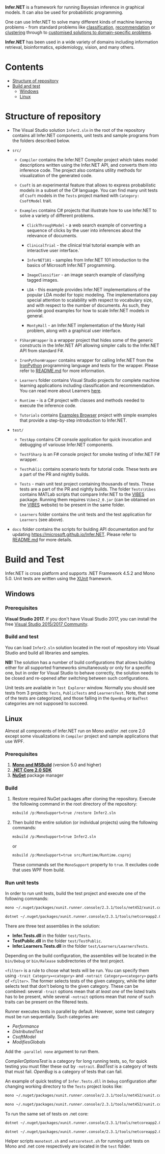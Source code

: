 **Infer&#46;NET** is a framework for running Bayesian inference in graphical models. It can also be used for probabilistic programming.

One can use Infer&#46;NET to solve many different kinds of machine learning problems - from standard problems like [classification](https://microsoft.github.io/Infer.NET/userguide/docs/Infer.NET%20Learners%20-%20Bayes%20Point%20Machine%20classifiers),
[recommendation](https://microsoft.github.io/Infer.NET/userguide/docs/Infer.NET%20Learners%20%20Matchbox%20recommender) or [clustering](https://microsoft.github.io/Infer.NET/userguide/docs/Mixture%20of%20Gaussians%20tutorial) through to [customised solutions to domain-specific problems](https://microsoft.github.io/Infer.NET/userguide/docs/Click%20through%20model%20sample). 

**Infer&#46;NET** has been used in a wide variety of domains including information retrieval, bioinformatics, epidemiology, vision, 
and many others.

# Contents

- [Structure of repository](#structure-of-repository)
- [Build and test](#build-and-test)
    - [Windows](##windows)
    - [Linux](##linux)

# Structure of repository

* The Visual Studio solution `Infer2.sln` in the root of the repository contains all Infer&#46;NET components, unit tests and sample programs from the folders described below.

* `src/`

  * `Compiler` contains the Infer&#46;NET Compiler project which takes model descriptions written using the Infer&#46;NET API, and converts them into inference code. The project also contains utility methods for visualization of the generated code.

  * `Csoft` is an experimental feature that allows to express probabilistic models in a subset of the C# language. You can find many unit tests of `Csoft` models in the `Tests` project marked with `Category: CsoftModel` trait.

  * `Examples` contains C# projects that illustrate how to use Infer&#46;NET to solve a variety of different problems. 

    * `ClickThroughModel` - a web search example of converting a sequence of clicks by the user into inferences about the relevance of documents.

    * `ClinicalTrial` - the clinical trial tutorial example with an interactive user interface.`

    * `InferNET101` - samples from Infer&#46;NET 101 introduction to the basics of Microsoft Infer&#46;NET programming.
  
    * `ImageClassifier` - an image search example of classifying tagged images.

    * `LDA` - this example provides Infer&#46;NET implementations of the popular LDA model for topic modeling. The implementations pay special attention to scalability with respect to vocabulary size, and with respect to the number of documents. As such, they provide good examples for how to scale Infer&#46;NET models in general.

    * `MontyHall` - an Infer&#46;NET implementation of the Monty Hall problem, along with a graphical user interface.

  * `FSharpWrapper` is a wrapper project that hides some of the generic constructs in the Infer&#46;NET API allowing simpler calls to the Infer&#46;NET API from standard F#.

  * `IronPythonWrapper` contains wrapper for calling Infer&#46;NET from the [IronPython](https://ironpython.net/) programming language and tests for the wrapper. Please refer to [README.md](IronPythonWrapper/README.md) for more information.

  * `Learners` folder contains Visual Studio projects for complete machine learning applications including classification and recommendation. You can read more about Learners [here](https://microsoft.github.io/Infer.NET/userguide/docs/Infer.NET%20Learners.md).

  * `Runtime` - is a C# project with classes and methods needed to execute the inference code.

  * `Tutorials` contains [Examples Browser](https://microsoft.github.io/Infer.NET/userguide/docs/The%20Example%20Browser.md) project with simple examples that provide a step-by-step introduction to Infer.NET.

* `test/`

  * `TestApp` contains C# console application for quick invocation and debugging of variouse Infer&#46;NET components.

  * `TestFSharp` is an F# console project for smoke testing of Infer&#46;NET F# wrapper.

  * `TestPublic` contains scenario tests for tutorial code. These tests are a part of the PR and nightly builds.

  * `Tests` - main unit test project containing thousands of tests. These tests are a part of the PR and nightly builds. The folder `Tests\Vibes` contains MATLab scripts that compare Infer&#46;NET to the [VIBES](https://vibes.sourceforge.net/) package. Running them requires `Vibes2_0.jar` (can be obtained on the [VIBES](https://vibes.sourceforge.net/) website) to be present in the same folder.

  * `Learners` folder contains the unit tests and the test application for `Learners` (see above).

* `docs` folder contains the scripts for bulding API documentation and for updating https://microsoft.github.io/Infer.NET. Please refer to [README.md](docs/README.md) for more details.

# Build and Test

Infer&#46;NET is cross platform and supports .NET Framework 4.5.2 and Mono 5.0. Unit tests are written using the [XUnit](https://xunit.github.io/) framework.

## Windows

### Prerequisites

**Visual Studio 2017.**
If you don't have Visual Studio 2017, you can install the free [Visual Studio 2015/2017 Community](http://www.visualstudio.com/en-us/products/visual-studio-community-vs.aspx).

### Build and test
You can load `Infer2.sln` solution located in the root of repository into Visual Studio and build all libraries and samples.

**NB!** The solution has a number of build configurations that allows building either for all supported frameworks simultaneously or only for a specific one, but in order for Visual Studio to behave correctly, the solution needs to be closed and re-opened after switching between such configurations.

Unit tests are available in `Test Explorer` window. Normally you should see tests from 3 projects: `Tests`, `PublicTests` and `LearnersTest`. Note, that some of the tests are categorized, and those falling in the `OpenBug` or `BadTest` categories are not supposed to succeed.

## Linux 

Almost all components of Infer&#46;NET run on Mono and/or .net core 2.0 except some visualizations in `Compiler` project and sample applications that use WPF.

### Prerequisites

1. **[Mono and MSBuild](https://www.mono-project.com/download/stable/#download-lin)** (version 5.0 and higher)
1. **[.NET Core 2.0 SDK](https://www.microsoft.com/net/download/linux-package-manager/ubuntu18-04/sdk-2.1.202)**
1. **[NuGet](https://docs.microsoft.com/en-us/nuget/install-nuget-client-tools)** package manager

### Build 

1. Restore required NuGet packages after cloning the repository. Execute the following command in the root directory of the repository:
    ```bash
    msbuild /p:MonoSupport=true /restore Infer2.sln
    ```

2. Then build the entire solution (or individual projects) using the following commands:
    ```bash
    msbuild /p:MonoSupport=true Infer2.sln
    ```
    or
    ```bash
    msbuild /p:MonoSupport=true src/Runtime/Runtime.csproj
    ```
    These commands set the `MonoSupport` property to `true`. It excludes code that uses WPF from build.

### Run unit tests

In order to run unit tests, build the test project and execute one of the following commands:
```bash
mono ~/.nuget/packages/xunit.runner.console/2.3.1/tools/net452/xunit.console.exe <path to net452 assembly with tests> <filter>
```
```bash
dotnet ~/.nuget/packages/xunit.runner.console/2.3.1/tools/netcoreapp2.0/xunit.console.dll <path to netcoreapp2.0 assembly with tests> <filter>
```

There are three test assemblies in the solution:

- **Infer.Tests.dll** in the folder `test/Tests`. 
- **TestPublic.dll** in the folder `test/TestPublic`.
- **Infer.Learners.Tests.dll** in the folder `test/Learners/LearnersTests`. 

Depending on the build configuration, the assemblies will be located in the `bin/Debug` or `bin/Release` subdirectories
of the test project.

`<filter>` is a rule to chose what tests will be run. You can specify them
using `-trait Category=<category>` and `-notrait Category=<category>` parts
of `<filter>`. The former selects tests of
the given category, while the latter selects test that don't belong to the given
category. These can be combined: several `-trait` options mean that _at least one_ of the listed traits has to be present, while several `-notrait` options mean that _none_ of such traits can be present on the filtered tests.

Runner executes tests in parallel by default. However, some test category must be run
sequentially. Such categories are:
- _Performance_
- _DistributedTest_
- _CsoftModel_
- _ModifiesGlobals_

Add the `-parallel none` argument to run them.

_CompilerOptionsTest_ is a category for long running tests, so, for quick
testing you must filter these out by `-notrait`.
_BadTest_ is a category of tests that must fail.
_OpenBug_ is a category of tests that can fail.


An example of quick testing of `Infer.Tests.dll` in `Debug` configuration after changing working directory to
the `Tests` project looks like:
```bash
mono ~/.nuget/packages/xunit.runner.console/2.3.1/tools/net452/xunit.console.exe bin/Debug/net452/Infer.Tests.dll -notrait Category=OpenBug -notrait Category=BadTest -notrait Category=CompilerOptionsTest -notrait Category=CsoftModel -notrait Category=ModifiesGlobals -notrait Category=DistributedTest -notrait Category=Performance

mono ~/.nuget/packages/xunit.runner.console/2.3.1/tools/net452/xunit.console.exe bin/Debug/net452/Infer.Tests.dll -trait Category=CsoftModel -trait Category=ModifiesGlobals -trait Category=DistributedTests -trait Category=Performance -notrait Category=OpenBug -notrait Category=BadTest -notrait Category=CompilerOptionsTest -parallel none
```

To run the same set of tests on .net core:
```bash
dotnet ~/.nuget/packages/xunit.runner.console/2.3.1/tools/netcoreapp2.0/xunit.console.dll bin/Debug/netcoreapp2.0/Infer.Tests.dll -notrait Category=OpenBug -notrait Category=BadTest -notrait Category=CompilerOptionsTest -notrait Category=CsoftModel -notrait Category=ModifiesGlobals -notrait Category=DistributedTest -notrait Category=Performance

dotnet ~/.nuget/packages/xunit.runner.console/2.3.1/tools/netcoreapp2.0/xunit.console.dll bin/Debug/netcoreapp2.0/Infer.Tests.dll -trait Category=CsoftModel -trait Category=ModifiesGlobals -trait Category=DistributedTests -trait Category=Performance -notrait Category=OpenBug -notrait Category=BadTest -notrait Category=CompilerOptionsTest -parallel none
```

Helper scripts `monotest.sh` and `netcoretest.sh` for running unit tests on Mono and .net core respectively are located in the `test` folder.
